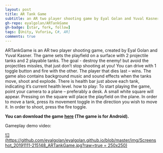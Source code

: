 ```yaml
---
layout: post
title: AR Tank Game
subtitle: an AR two player shooting game by Eyal Golan and Yuval Kasner.
gh-repo: eyalgolan/ARTankGame
gh-badge: [star, fork, follow]
tags: [Unity, Vuforia, C#, AR]
comments: true
---
```



ARTankGame is an AR two player shooting game, created by Eyal Golan and Yuval Kasner.
The game sets the playfield on a surface with 2 projectile tanks and 2 playable tanks. The goal - destroy the enemy! but avoid the projectiles missles, that just don’t stop shooting at you! You can drive with 1 toggle button and fire with the other. The player that dies last – wins.
The game also contains background music and sound effects when the tanks move, shoot and explode.
There is health bar just above each tank, indicating it’s current health level.
how to play:
To start playing the game, point your camera to a plane – preferably a desk. A small white square will appear. Pressing on the square will place the playfield on the plane.
In order to move a tank, press its movement toggle in the direction you wish to move it. 
In order to shoot, press the fire toggle.


**You can download the game [here](https://drive.google.com/open?id=1xzvyLwSvlXuWKxVv3_CtwJvCtXpSLBy0) (The game is for Android).**


Gameplay demo video:


[![](https://github.com/eyalgolan/eyalgolan.github.io/blob/master/img/Screenshot_20191111-215148_ARTankGame.jpg?raw=true = 250x250)](https://www.youtube.com/watch?v=M1CzciP6dNo "ARTankGame")
